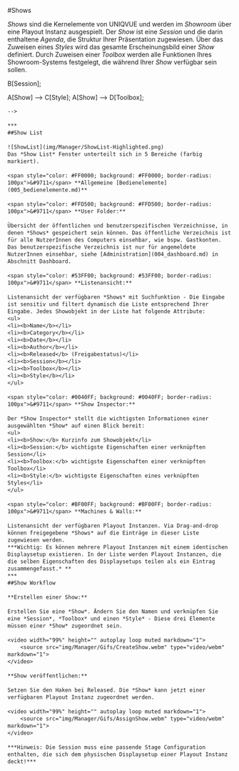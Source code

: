 #Shows

*Shows* sind die Kernelemente von UNIQVUE und werden im *Showroom* über eine Playout Instanz ausgespielt. Der *Show* ist eine *Session* und die darin enthaltene *Agenda*, die Struktur Ihrer Präsentation zugewiesen. Über das Zuweisen eines *Styles* wird das gesamte Erscheinungsbild einer *Show* definiert. Durch Zuweisen einer *Toolbox* werden alle Funktionen Ihres Showroom-Systems festgelegt, die während Ihrer *Show* verfügbar sein sollen.
<!--
``` mermaid
graph BT
  A[Show] --> B[Session];
  A[Show] --> C[Style];
  A[Show] --> D[Toolbox];
 
```
-->

***
##Show List

![ShowList](img/Manager/ShowList-Highlighted.png) 
Das *Show List* Fenster unterteilt sich in 5 Bereiche (farbig markiert). 

<span style="color: #FF0000; background: #FF0000; border-radius: 100px">&#9711</span> **Allgemeine [Bedienelemente](005_bedienelemente.md)**

<span style="color: #FFD500; background: #FFD500; border-radius: 100px">&#9711</span> **User Folder:**

Übersicht der öffentlichen und benutzerspezifischen Verzeichnisse, in denen *Shows* gespeichert sein können. Das öffentliche Verzeichnis ist für alle NutzerInnen des Computers einsehbar, wie bspw. Gastkonten. Das benutzerspezifische Verzeichnis ist nur für angemeldete NutzerInnen einsehbar, siehe [Administration](004_dashboard.md) in Abschnitt Dashboard.

<span style="color: #53FF00; background: #53FF00; border-radius: 100px">&#9711</span> **Listenansicht:**

Listenansicht der verfügbaren *Shows* mit Suchfunktion - Die Eingabe ist sensitiv und filtert dynamisch die Liste entsprechend Ihrer Eingabe. Jedes Showobjekt in der Liste hat folgende Attribute:
<ul>
<li><b>Name</b></li>
<li><b>Category</b></li>
<li><b>Date</b></li>
<li><b>Author</b></li>
<li><b>Released</b> (Freigabestatus)</li>
<li><b>Session</b></li>
<li><b>Toolbox</b></li>
<li><b>Style</b></li>
</ul>

<span style="color: #0040FF; background: #0040FF; border-radius: 100px">&#9711</span> **Show Inspector:**

Der *Show Inspector* stellt die wichtigsten Informationen einer ausgewählten *Show* auf einen Blick bereit:
<ul>
<li><b>Show:</b> Kurzinfo zum Showobjekt</li>
<li><b>Session:</b> wichtigste Eigenschaften einer verknüpften Session</li>
<li><b>Toolbox:</b> wichtigste Eigenschaften einer verknüpften Toolbox</li>
<li><b>Style:</b> wichtigste Eigenschaften eines verknüpften Styles</li>
</ul>

<span style="color: #BF00FF; background: #BF00FF; border-radius: 100px">&#9711</span> **Machines & Walls:**

Listenansicht der verfügbaren Playout Instanzen. Via Drag-and-drop können freigegebene *Shows* auf die Einträge in dieser Liste zugewiesen werden. 
***Wichtig: Es können mehrere Playout Instanzen mit einem identischen Displaysetup existieren. In der Liste werden Playout Instanzen, die die selben Eigenschaften des Displaysetups teilen als ein Eintrag zusammengefasst.* **
***
##Show Workflow

**Erstellen einer Show:**

Erstellen Sie eine *Show*. Ändern Sie den Namen und verknüpfen Sie eine *Session*, *Toolbox* und einen *Style* - Diese drei Elemente müssen einer *Show* zugeordnet sein.

<video width="99%" height="" autoplay loop muted markdown="1">
    <source src="img/Manager/Gifs/CreateShow.webm" type="video/webm" markdown="1">
</video>

**Show veröffentlichen:**

Setzen Sie den Haken bei Released. Die *Show* kann jetzt einer verfügbaren Playout Instanz zugeordnet werden.

<video width="99%" height="" autoplay loop muted markdown="1">
    <source src="img/Manager/Gifs/AssignShow.webm" type="video/webm" markdown="1">
</video>

***Hinweis: Die Session muss eine passende Stage Configuration enthalten, die sich dem physischen Displaysetup einer Playout Instanz deckt!*** 